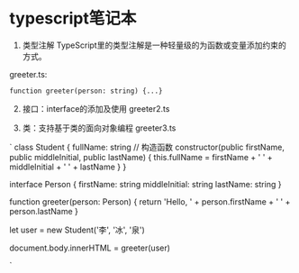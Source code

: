 # typescript笔记本

1. 类型注解 TypeScript里的类型注解是一种轻量级的为函数或变量添加约束的方式。

greeter.ts: 

`
function greeter(person: string) {...}
`

2. 接口：interface的添加及使用 greeter2.ts

3. 类：支持基于类的面向对象编程 greeter3.ts

`
class Student {
  fullName: string
  // 构造函数
  constructor(public firstName, public middleInitial, public lastName) {
    this.fullName = firstName + ' ' + middleInitial + ' ' + lastName
  }
}

interface Person {
  firstName: string
  middleInitial: string
  lastName: string
}

function greeter(person: Person) {
  return 'Hello, ' + person.firstName + ' ' + person.lastName
}

let user = new Student('李', '冰', '泉')

document.body.innerHTML = greeter(user)

`